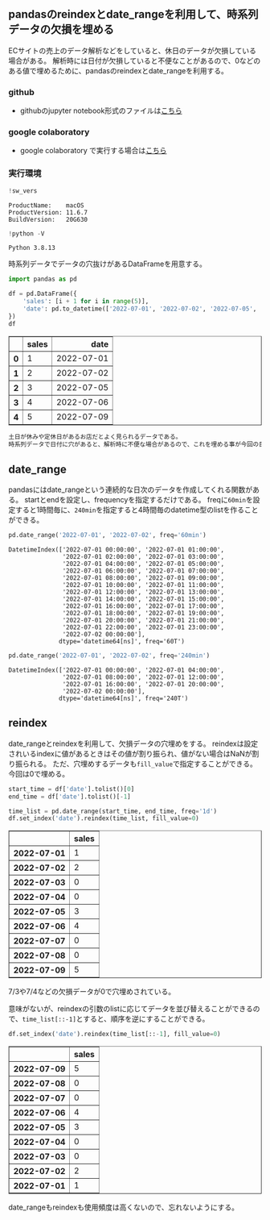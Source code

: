 ## pandasのreindexとdate_rangeを利用して、時系列データの欠損を埋める

ECサイトの売上のデータ解析などをしていると、休日のデータが欠損している場合がある。
解析時には日付が欠損していると不便なことがあるので、0などのある値で埋めるために、pandasのreindexとdate_rangeを利用する。

### github
- githubのjupyter notebook形式のファイルは[こちら](https://github.com/hiroshi0530/wa-src/blob/master/article/library/python/022/022_nb.ipynb)

### google colaboratory
- google colaboratory で実行する場合は[こちら](https://colab.research.google.com/github/hiroshi0530/wa-src/blob/master/article/library/python/022/022_nb.ipynb)

### 実行環境


```python
!sw_vers
```

    ProductName:	macOS
    ProductVersion:	11.6.7
    BuildVersion:	20G630



```python
!python -V
```

    Python 3.8.13


時系列データでデータの穴抜けがあるDataFrameを用意する。


```python
import pandas as pd

df = pd.DataFrame({
    'sales': [i + 1 for i in range(5)],
    'date': pd.to_datetime(['2022-07-01', '2022-07-02', '2022-07-05', '2022-07-06', '2022-07-09'])
})
df
```




<div>
<style scoped>
    .dataframe tbody tr th:only-of-type {
        vertical-align: middle;
    }

    .dataframe tbody tr th {
        vertical-align: top;
    }

    .dataframe thead th {
        text-align: right;
    }
</style>
<table border="1" class="dataframe">
  <thead>
    <tr style="text-align: right;">
      <th></th>
      <th>sales</th>
      <th>date</th>
    </tr>
  </thead>
  <tbody>
    <tr>
      <th>0</th>
      <td>1</td>
      <td>2022-07-01</td>
    </tr>
    <tr>
      <th>1</th>
      <td>2</td>
      <td>2022-07-02</td>
    </tr>
    <tr>
      <th>2</th>
      <td>3</td>
      <td>2022-07-05</td>
    </tr>
    <tr>
      <th>3</th>
      <td>4</td>
      <td>2022-07-06</td>
    </tr>
    <tr>
      <th>4</th>
      <td>5</td>
      <td>2022-07-09</td>
    </tr>
  </tbody>
</table>
</div>




```python
土日が休みや定休日があるお店だとよく見られるデータである。
時系列データで日付に穴があると、解析時に不便な場合があるので、これを埋める事が今回の目的である。
```

## date_range

pandasにはdate_rangeという連続的な日次のデータを作成してくれる関数がある。
startとendを設定し、frequencyを指定するだけである。
freqに`60min`を設定すると1時間毎に、`240min`を指定すると4時間毎のdatetime型のlistを作ることができる。


```python
pd.date_range('2022-07-01', '2022-07-02', freq='60min')
```




    DatetimeIndex(['2022-07-01 00:00:00', '2022-07-01 01:00:00',
                   '2022-07-01 02:00:00', '2022-07-01 03:00:00',
                   '2022-07-01 04:00:00', '2022-07-01 05:00:00',
                   '2022-07-01 06:00:00', '2022-07-01 07:00:00',
                   '2022-07-01 08:00:00', '2022-07-01 09:00:00',
                   '2022-07-01 10:00:00', '2022-07-01 11:00:00',
                   '2022-07-01 12:00:00', '2022-07-01 13:00:00',
                   '2022-07-01 14:00:00', '2022-07-01 15:00:00',
                   '2022-07-01 16:00:00', '2022-07-01 17:00:00',
                   '2022-07-01 18:00:00', '2022-07-01 19:00:00',
                   '2022-07-01 20:00:00', '2022-07-01 21:00:00',
                   '2022-07-01 22:00:00', '2022-07-01 23:00:00',
                   '2022-07-02 00:00:00'],
                  dtype='datetime64[ns]', freq='60T')




```python
pd.date_range('2022-07-01', '2022-07-02', freq='240min')
```




    DatetimeIndex(['2022-07-01 00:00:00', '2022-07-01 04:00:00',
                   '2022-07-01 08:00:00', '2022-07-01 12:00:00',
                   '2022-07-01 16:00:00', '2022-07-01 20:00:00',
                   '2022-07-02 00:00:00'],
                  dtype='datetime64[ns]', freq='240T')



## reindex

date_rangeとreindexを利用して、欠損データの穴埋めをする。
reindexは設定されいるindexに値があるときはその値が割り振られ、値がない場合はNaNが割り振られる。
ただ、穴埋めするデータも`fill_value`で指定することができる。今回は0で埋める。


```python
start_time = df['date'].tolist()[0]
end_time = df['date'].tolist()[-1]

time_list = pd.date_range(start_time, end_time, freq='1d')
df.set_index('date').reindex(time_list, fill_value=0)
```




<div>
<style scoped>
    .dataframe tbody tr th:only-of-type {
        vertical-align: middle;
    }

    .dataframe tbody tr th {
        vertical-align: top;
    }

    .dataframe thead th {
        text-align: right;
    }
</style>
<table border="1" class="dataframe">
  <thead>
    <tr style="text-align: right;">
      <th></th>
      <th>sales</th>
    </tr>
  </thead>
  <tbody>
    <tr>
      <th>2022-07-01</th>
      <td>1</td>
    </tr>
    <tr>
      <th>2022-07-02</th>
      <td>2</td>
    </tr>
    <tr>
      <th>2022-07-03</th>
      <td>0</td>
    </tr>
    <tr>
      <th>2022-07-04</th>
      <td>0</td>
    </tr>
    <tr>
      <th>2022-07-05</th>
      <td>3</td>
    </tr>
    <tr>
      <th>2022-07-06</th>
      <td>4</td>
    </tr>
    <tr>
      <th>2022-07-07</th>
      <td>0</td>
    </tr>
    <tr>
      <th>2022-07-08</th>
      <td>0</td>
    </tr>
    <tr>
      <th>2022-07-09</th>
      <td>5</td>
    </tr>
  </tbody>
</table>
</div>



7/3や7/4などの欠損データが0で穴埋めされている。

意味がないが、reindexの引数のlistに応じてデータを並び替えることができるので、`time_list[::-1]`とすると、順序を逆にすることができる。


```python
df.set_index('date').reindex(time_list[::-1], fill_value=0)
```




<div>
<style scoped>
    .dataframe tbody tr th:only-of-type {
        vertical-align: middle;
    }

    .dataframe tbody tr th {
        vertical-align: top;
    }

    .dataframe thead th {
        text-align: right;
    }
</style>
<table border="1" class="dataframe">
  <thead>
    <tr style="text-align: right;">
      <th></th>
      <th>sales</th>
    </tr>
  </thead>
  <tbody>
    <tr>
      <th>2022-07-09</th>
      <td>5</td>
    </tr>
    <tr>
      <th>2022-07-08</th>
      <td>0</td>
    </tr>
    <tr>
      <th>2022-07-07</th>
      <td>0</td>
    </tr>
    <tr>
      <th>2022-07-06</th>
      <td>4</td>
    </tr>
    <tr>
      <th>2022-07-05</th>
      <td>3</td>
    </tr>
    <tr>
      <th>2022-07-04</th>
      <td>0</td>
    </tr>
    <tr>
      <th>2022-07-03</th>
      <td>0</td>
    </tr>
    <tr>
      <th>2022-07-02</th>
      <td>2</td>
    </tr>
    <tr>
      <th>2022-07-01</th>
      <td>1</td>
    </tr>
  </tbody>
</table>
</div>



date_rangeもreindexも使用頻度は高くないので、忘れないようにする。
